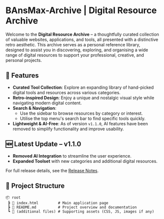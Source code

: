 # BAnsMax-Archive | Digital Resource Archive

Welcome to the **Digital Resource Archive** – a thoughtfully curated collection of valuable websites, applications, and tools, all presented with a distinctive retro aesthetic. This archive serves as a personal reference library, designed to assist you in discovering, exploring, and organising a wide range of digital resources to support your professional, creative, and personal projects.

## 🚀 Features

- **Curated Tool Collection**: Explore an expanding library of hand-picked digital tools and resources across various categories.
- **Retro-inspired Design**: Enjoy a unique and nostalgic visual style while navigating modern digital content.
- **Search & Navigation**:
  - Use the sidebar to browse resources by category or interest.
  - Utilise the top menu's search bar to find specific tools quickly.
- **Lightweight & AI-Free**: As of version `v1.1.0`, AI features have been removed to simplify functionality and improve usability.

## 🆕 Latest Update – v1.1.0

- **Removed AI Integration** to streamline the user experience.
- **Expanded Toolset** with new categories and additional digital resources.

For full release details, see the [Release Notes](https://github.com/yourusername/yourrepo/releases/tag/v1.1.0).

## 📂 Project Structure

```plaintext
📦 root
 ┣ 📄 index.html         # Main application page
 ┣ 📄 README.md          # Project overview and documentation
 ┗ 📄 (additional files) # Supporting assets (CSS, JS, images if any)
